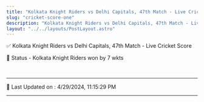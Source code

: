 ```yaml
---
title: "Kolkata Knight Riders vs Delhi Capitals, 47th Match - Live Cricket Score"
slug: "cricket-score-one"
description: "Kolkata Knight Riders vs Delhi Capitals, 47th Match - Live Cricket Score - Kolkata Knight Riders won by 7 wkts."
layout: "../../layouts/PostLayout.astro"
--- 
```


✅ Kolkata Knight Riders vs Delhi Capitals, 47th Match - Live Cricket Score

📑 Status - Kolkata Knight Riders won by 7 wkts

<br />

***

📝 Last Updated on : 4/29/2024, 11:15:29 PM

***

